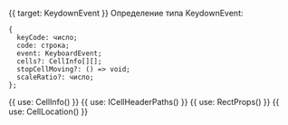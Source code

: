 {{ target: KeydownEvent }}
Определение типа KeydownEvent:
```
{
  keyCode: число;
  code: строка;
  event: KeyboardEvent;
  cells?: CellInfo[][];
  stopCellMoving?: () => void;
  scaleRatio?: число;
};
```
{{ use: CellInfo() }}
{{ use: ICellHeaderPaths() }}
{{ use: RectProps() }}
{{ use: CellLocation() }}